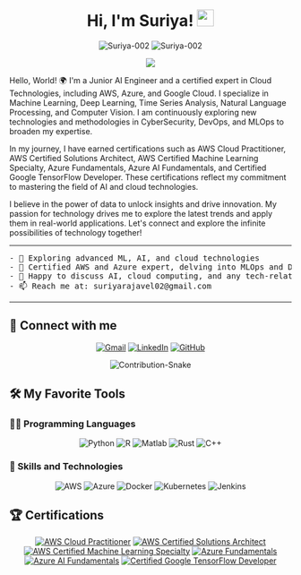 <h1 align="center">
Hi, I'm Suriya! <a href="https://github.com/Suriya-002"><img src="https://media.giphy.com/media/hvRJCLFzcasrR4ia7z/giphy.gif" width="30"></a>
</h1>

<p align="center">
	<img src="https://komarev.com/ghpvc/?username=Suriya-002&label=Profile%20views&color=0e75b6&style=flat" alt="Suriya-002" />
	<img src="https://img.shields.io/github/followers/Suriya-002?label=Followers" alt="Suriya-002" />
</p>

<p align="center">
	<img src="https://readme-typing-svg.herokuapp.com?lines=Junior+AI+Engineer;Certified+Cloud+Expert;ML+%26+AI+Enthusiast;Exploring+New+Tech+Frontiers&center=true&width=500&height=50">
</p>

<p>
Hello, World! 🌍 I'm a Junior AI Engineer and a certified expert in Cloud Technologies, including AWS, Azure, and Google Cloud. I specialize in Machine Learning, Deep Learning, Time Series Analysis, Natural Language Processing, and Computer Vision. I am continuously exploring new technologies and methodologies in CyberSecurity, DevOps, and MLOps to broaden my expertise.

In my journey, I have earned certifications such as AWS Cloud Practitioner, AWS Certified Solutions Architect, AWS Certified Machine Learning Specialty, Azure Fundamentals, Azure AI Fundamentals, and Certified Google TensorFlow Developer. These certifications reflect my commitment to mastering the field of AI and cloud technologies.

I believe in the power of data to unlock insights and drive innovation. My passion for technology drives me to explore the latest trends and apply them in real-world applications. Let's connect and explore the infinite possibilities of technology together!
</p>

<hr>

<pre>
- 🔭 Exploring advanced ML, AI, and cloud technologies
- 🌱 Certified AWS and Azure expert, delving into MLOps and DevOps
- 💬 Happy to discuss AI, cloud computing, and any tech-related topics
- 📫 Reach me at: suriyarajavel02@gmail.com
</pre>

<hr>

## 🤝 Connect with me

<p align="center">
	<a href="mailto:suriyarajavel02@gmail.com"><img src="https://img.shields.io/badge/Gmail-EA4335.svg?style=for-the-badge&logo=Gmail&logoColor=white" alt="Gmail"/></a>
	<a href="https://www.linkedin.com/in/suriya-narayanan-r-9b34b8212/"><img src="https://img.shields.io/badge/LinkedIn-0A66C2.svg?style=for-the-badge&logo=LinkedIn&logoColor=white" alt="LinkedIn"/></a>
	<a href="https://github.com/Suriya-002"><img src="https://img.shields.io/badge/GitHub-181717.svg?style=for-the-badge&logo=GitHub&logoColor=white" alt="GitHub"/></a>
</p>

<p align="center">
	<img src="https://github.com/Suriya-002/Suriya-002/blob/output/github-contribution-grid-snake.svg" alt="Contribution-Snake">
</p>

## 🛠️ My Favorite Tools

### 👨‍💻 Programming Languages

<p align="center">
    <img alt="Python" src="https://img.shields.io/badge/Python-3776AB.svg?style=for-the-badge&logo=Python&logoColor=white">
    <img alt="R" src="https://img.shields.io/badge/R-276DC3.svg?style=for-the-badge&logo=r&logoColor=white">
    <img alt="Matlab" src="https://img.shields.io/badge/Matlab-0076A8.svg?style=for-the-badge&logo=Matlab&logoColor=white">
    <img alt="Rust" src="https://img.shields.io/badge/Rust-000000.svg?style=for-the-badge&logo=Rust&logoColor=white">
    <img alt="C++" src="https://img.shields.io/badge/C++-00599C.svg?style=for-the-badge&logo=cplusplus&logoColor=white">
</p>

### 🚀 Skills and Technologies

<p align="center">
    <!-- Add icons and links to each technology -->
    <img alt="AWS" src="https://img.shields.io/badge/AWS-FF9900.svg?style=for-the-badge&logo=amazon-aws&logoColor=white">
    <img alt="Azure" src="https://img.shields.io/badge/Azure-0089D6.svg?style=for-the-badge&logo=microsoft-azure&logoColor=white">
    <img alt="Docker" src="https://img.shields.io/badge/Docker-2496ED.svg?style=for-the-badge&logo=docker&logoColor=white">
    <img alt="Kubernetes" src="https://img.shields.io/badge/Kubernetes-326CE5.svg?style=for-the-badge&logo=kubernetes&logoColor=white">
    <img alt="Jenkins" src="https://img.shields.io/badge/Jenkins-D24939.svg?style=for-the-badge&logo=jenkins&logoColor=white">
    <!-- Add more as per your skills -->
</p>

## 🏆 Certifications

<p align="center">
    <!-- Replace 'yourCertificationLink' with actual links to certification images or badges -->
    <a href="yourCertificationLink"><img src="yourAWSPractitionerBadge" alt="AWS Cloud Practitioner"></a>
    <a href="yourCertificationLink"><img src="yourAWSSolutionArchitectBadge" alt="AWS Certified Solutions Architect"></a>
    <a href="yourCertificationLink"><img src="yourAWSMachineLearningBadge" alt="AWS Certified Machine Learning Specialty"></a>
    <a href="yourCertificationLink"><img src="yourAzureFundamentalsBadge" alt="Azure Fundamentals"></a>
    <a href="yourCertificationLink"><img src="yourAzureAIFundamentalsBadge" alt="Azure AI Fundamentals"></a>
    <a href="yourCertificationLink"><img src="yourGoogleTensorFlowBadge" alt="Certified Google TensorFlow Developer"></a>
</p>

